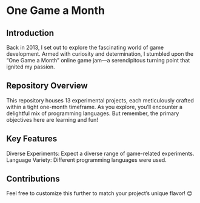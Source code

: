 # One Game a Month

## Introduction
Back in 2013, I set out to explore the fascinating world of game development. Armed with curiosity and determination, I stumbled upon the “One Game a Month” online game jam—a serendipitous turning point that ignited my passion.

## Repository Overview
This repository houses 13 experimental projects, each meticulously crafted within a tight one-month timeframe. As you explore, you’ll encounter a delightful mix of programming languages. But remember, the primary objectives here are learning and fun!

## Key Features
Diverse Experiments: Expect a diverse range of game-related experiments.
Language Variety: Different programming languages were used.

## Contributions
Feel free to customize this further to match your project’s unique flavor! 😊
